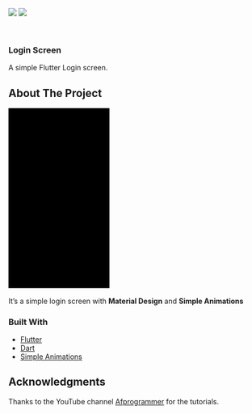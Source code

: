 ![](https://img.shields.io/badge/-Flutter-green)
![](https://img.shields.io/badge/-Simple__animations-orange)

<div id="top"></div>


<br />
<div align="start">
  <h3 align="start">Login Screen</h3>

  <p align="start">
    A simple Flutter Login screen.
  </p>
</div>

<!-- ABOUT THE PROJECT -->
## About The Project
<p>
<img src="/assets/screenshots/ss.gif" alt="screenshot 0" width="200">
</p>

<p>
  It’s a simple login screen with <b>Material Design</b> and <b>Simple Animations</b>
</p>

                                                                               
### Built With

* [Flutter](https://flutter.dev/)
* [Dart](https://dart.dev/)
* [Simple Animations](https://pub.dev/packages/simple_animations/)


<!-- ACKNOWLEDGMENTS -->
## Acknowledgments
<p>
Thanks to the YouTube channel <a href="https://www.youtube.com/c/Afgprogrammer">Afprogrammer</a> for the tutorials.
</p>
